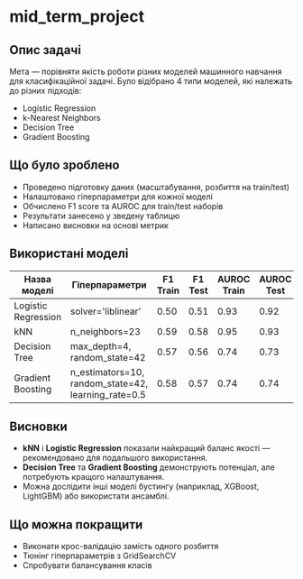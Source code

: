 # mid_term_project
##  Опис задачі

Мета — порівняти якість роботи різних моделей машинного навчання для класифікаційної задачі. Було відібрано 4 типи моделей, які належать до різних підходів:

- Logistic Regression
- k-Nearest Neighbors
- Decision Tree
- Gradient Boosting

## Що було зроблено

- Проведено підготовку даних (масштабування, розбиття на train/test)
- Налаштовано гіперпараметри для кожної моделі
- Обчислено F1 score та AUROC для train/test наборів
- Результати занесено у зведену таблицю
- Написано висновки на основі метрик

## Використані моделі

| Назва моделі        | Гіперпараметри                            | F1 Train | F1 Test | AUROC Train | AUROC Test |
|---------------------|--------------------------------------------|----------|---------|--------------|-------------|
| Logistic Regression | solver='liblinear'                         | 0.50     | 0.51    | 0.93         | 0.92        |
| kNN                 | n_neighbors=23                             | 0.59     | 0.58    | 0.95         | 0.93        |
| Decision Tree       | max_depth=4, random_state=42               | 0.57     | 0.56    | 0.74         | 0.73        |
| Gradient Boosting   | n_estimators=10, random_state=42, learning_rate=0.5 | 0.58     | 0.57    | 0.74         | 0.74        |

## Висновки

- **kNN** і **Logistic Regression** показали найкращий баланс якості — рекомендовано для подальшого використання.
- **Decision Tree** та **Gradient Boosting** демонструють потенціал, але потребують кращого налаштування.
- Можна дослідити інші моделі бустингу (наприклад, XGBoost, LightGBM) або використати ансамблі.

## Що можна покращити

- Виконати крос-валідацію замість одного розбиття
- Тюнінг гіперпараметрів з GridSearchCV
- Спробувати балансування класів
